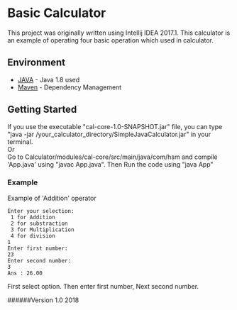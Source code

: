 # Basic Calculator

This project was originally written using Intellij IDEA 2017.1. This calculator is an example of operating four basic operation which used in calculator.

## Environment

* [JAVA](http://www.oracle.com/technetwork/java/javase/downloads/jdk8-downloads-2133151.html) - Java 1.8 used
* [Maven](https://maven.apache.org/) - Dependency Management

## Getting Started

If you use the executable "cal-core-1.0-SNAPSHOT.jar" file, you can type "java -jar /your_calculator_directory/SimpleJavaCalculator.jar" in your terminal.
<br>
Or
<br>
Go to Calculator/modules/cal-core/src/main/java/com/hsm and compile 'App.java' using "javac App.java". Then Run the code using "java App"
### Example

Example of 'Addition' operator

```
Enter your selection: 
 1 for Addition 
 2 for substraction 
 3 for Multiplication 
 4 for division
1
Enter first number:
23
Enter second number:
3
Ans : 26.00
```
First select option.
Then enter first number,
Next second number.

######Version 1.0
2018